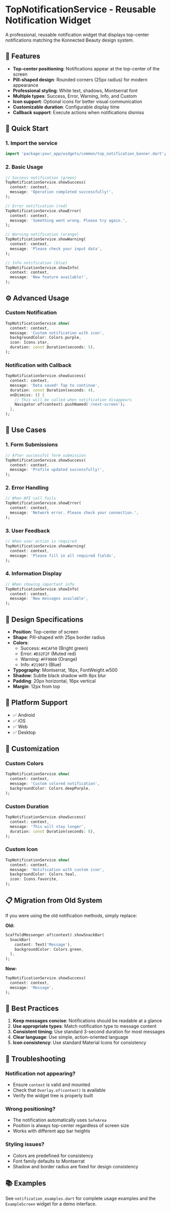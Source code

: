 # TopNotificationService - Reusable Notification Widget

A professional, reusable notification widget that displays top-center notifications matching the Konnected Beauty design system.

## 🎨 Features

- **Top-center positioning**: Notifications appear at the top-center of the screen
- **Pill-shaped design**: Rounded corners (25px radius) for modern appearance
- **Professional styling**: White text, shadows, Montserrat font
- **Multiple types**: Success, Error, Warning, Info, and Custom
- **Icon support**: Optional icons for better visual communication
- **Customizable duration**: Configurable display time
- **Callback support**: Execute actions when notifications dismiss

## 🚀 Quick Start

### 1. Import the service

```dart
import 'package:your_app/widgets/common/top_notification_banner.dart';
```

### 2. Basic Usage

```dart
// Success notification (green)
TopNotificationService.showSuccess(
  context: context,
  message: 'Operation completed successfully!',
);

// Error notification (red)
TopNotificationService.showError(
  context: context,
  message: 'Something went wrong. Please try again.',
);

// Warning notification (orange)
TopNotificationService.showWarning(
  context: context,
  message: 'Please check your input data',
);

// Info notification (blue)
TopNotificationService.showInfo(
  context: context,
  message: 'New feature available!',
);
```

## ⚙️ Advanced Usage

### Custom Notification

```dart
TopNotificationService.show(
  context: context,
  message: 'Custom notification with icon',
  backgroundColor: Colors.purple,
  icon: Icons.star,
  duration: const Duration(seconds: 5),
);
```

### Notification with Callback

```dart
TopNotificationService.showSuccess(
  context: context,
  message: 'Data saved! Tap to continue',
  duration: const Duration(seconds: 4),
  onDismiss: () {
    // This will be called when notification disappears
    Navigator.of(context).pushNamed('/next-screen');
  },
);
```

## 🎯 Use Cases

### 1. Form Submissions
```dart
// After successful form submission
TopNotificationService.showSuccess(
  context: context,
  message: 'Profile updated successfully!',
);
```

### 2. Error Handling
```dart
// When API call fails
TopNotificationService.showError(
  context: context,
  message: 'Network error. Please check your connection.',
);
```

### 3. User Feedback
```dart
// When user action is required
TopNotificationService.showWarning(
  context: context,
  message: 'Please fill in all required fields',
);
```

### 4. Information Display
```dart
// When showing important info
TopNotificationService.showInfo(
  context: context,
  message: 'New messages available',
);
```

## 🎨 Design Specifications

- **Position**: Top-center of screen
- **Shape**: Pill-shaped with 25px border radius
- **Colors**:
  - Success: `#4CAF50` (Bright green)
  - Error: `#D32F2F` (Muted red)
  - Warning: `#FF9800` (Orange)
  - Info: `#2196F3` (Blue)
- **Typography**: Montserrat, 16px, FontWeight.w500
- **Shadow**: Subtle black shadow with 8px blur
- **Padding**: 20px horizontal, 16px vertical
- **Margin**: 12px from top

## 📱 Platform Support

- ✅ Android
- ✅ iOS
- ✅ Web
- ✅ Desktop

## 🔧 Customization

### Custom Colors
```dart
TopNotificationService.show(
  context: context,
  message: 'Custom colored notification',
  backgroundColor: Colors.deepPurple,
);
```

### Custom Duration
```dart
TopNotificationService.showSuccess(
  context: context,
  message: 'This will stay longer',
  duration: const Duration(seconds: 8),
);
```

### Custom Icon
```dart
TopNotificationService.show(
  context: context,
  message: 'Notification with custom icon',
  backgroundColor: Colors.teal,
  icon: Icons.favorite,
);
```

## 📋 Migration from Old System

If you were using the old notification methods, simply replace:

**Old:**
```dart
ScaffoldMessenger.of(context).showSnackBar(
  SnackBar(
    content: Text('Message'),
    backgroundColor: Colors.green,
  ),
);
```

**New:**
```dart
TopNotificationService.showSuccess(
  context: context,
  message: 'Message',
);
```

## 🎯 Best Practices

1. **Keep messages concise**: Notifications should be readable at a glance
2. **Use appropriate types**: Match notification type to message content
3. **Consistent timing**: Use standard 3-second duration for most messages
4. **Clear language**: Use simple, action-oriented language
5. **Icon consistency**: Use standard Material Icons for consistency

## 🐛 Troubleshooting

### Notification not appearing?
- Ensure `context` is valid and mounted
- Check that `Overlay.of(context)` is available
- Verify the widget tree is properly built

### Wrong positioning?
- The notification automatically uses `SafeArea`
- Position is always top-center regardless of screen size
- Works with different app bar heights

### Styling issues?
- Colors are predefined for consistency
- Font family defaults to Montserrat
- Shadow and border radius are fixed for design consistency

## 📚 Examples

See `notification_examples.dart` for complete usage examples and the `ExampleScreen` widget for a demo interface.
